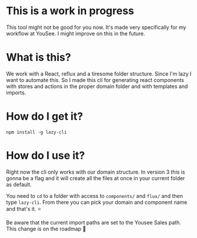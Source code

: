 # This is a work in progress
This tool might not be good for you now. It's made very specifically for my workflow at YouSee. I might improve on this in the future.

# What is this?
We work with a React, reflux and a tiresome folder structure. Since I'm lazy I want to automate this. So I made this cli for generating react components with stores and actions in the proper domain folder and with templates and imports. 

# How do I get it?
`npm install -g lazy-cli`

# How do I use it?
Right now the cli only works with our domain structure. In version 3 this is gonna be a flag and it will create all the files at once in your current folder as default. 

You need to `cd` to a folder with access to `components/` and `flux/` and then type `lazy-cli`. From there you can pick your domain and component name and that's it. :star:

Be aware that the current import paths are set to the Yousee Sales path. This change is on the roadmap :rocket:
